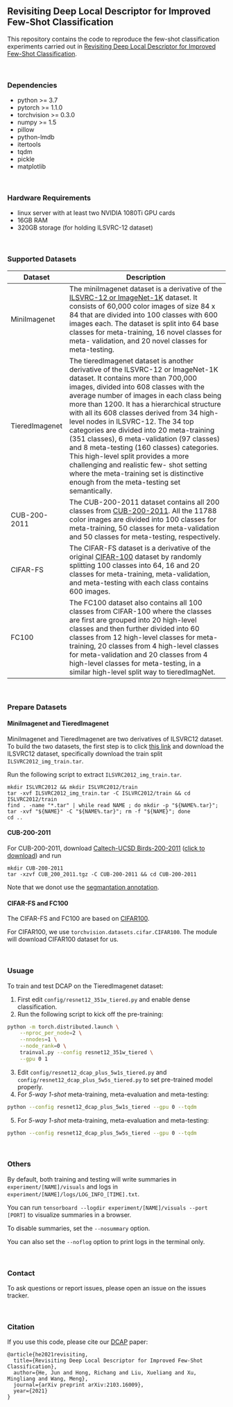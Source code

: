 ## Revisiting Deep Local Descriptor for Improved Few-Shot Classification
This repository contains the code to reproduce the few-shot classification experiments carried out in
[Revisiting Deep Local Descriptor for Improved Few-Shot Classification](https://arxiv.org/abs/2103.16009).

<br>

### Dependencies 
- python >= 3.7
- pytorch >= 1.1.0
- torchvision >= 0.3.0
- numpy >= 1.5
- pillow
- python-lmdb
- itertools 
- tqdm
- pickle
- matplotlib

<br>

### Hardware Requirements
-  linux server with at least two NVIDIA 1080Ti GPU cards
- 16GB RAM
- 320GB storage (for holding ILSVRC-12 dataset)


<br>

### Supported Datasets
| Dataset | Description |
| --- | ---- |
| MiniImagenet | The miniImagenet dataset is a derivative of the [ILSVRC-12 or ImageNet-1K](http://image-net.org/download-images) dataset. It consists of 60,000 color images of size 84 x 84 that are divided into 100 classes with 600 images each. The dataset is split into 64 base classes for meta-training, 16 novel classes for meta- validation, and 20 novel classes for meta-testing.|
| TieredImagenet | The tieredImagenet dataset is another derivative of the ILSVRC-12 or ImageNet-1K dataset. It contains more than 700,000 images, divided into 608 classes with the average number of images in each class being more than 1200. It has a hierarchical structure with all its 608 classes derived from 34 high-level nodes in ILSVRC-12. The 34 top categories are divided into 20 meta-training (351 classes), 6 meta-validation (97 classes) and 8 meta-testing (160 classes) categories. This high-level split provides a more challenging and realistic few- shot setting where the meta-training set is distinctive enough from the meta-testing set semantically.|
| CUB-200-2011 | The CUB-200-2011 dataset contains all 200 classes from [CUB-200-2011](http://www.vision.caltech.edu/visipedia/CUB-200-2011.html). All the 11788 color images are divided into 100 classes for meta-training, 50 classes for meta-validation and 50 classes for meta-testing, respectively. |
| CIFAR-FS | The CIFAR-FS dataset is a derivative of the original [CIFAR-100](https://www.cs.toronto.edu/~kriz/cifar.html) dataset by randomly splitting 100 classes into 64, 16 and 20 classes for meta-training, meta-validation, and meta-testing with each class contains 600 images. |
| FC100 | The FC100 dataset also contains all 100 classes from CIFAR-100 where the classes are first are grouped into 20 high-level classes and then further divided into 60 classes from 12 high-level classes for meta-training, 20 classes from 4 high-level classes for meta-validation and 20 classes from 4 high-level classes for meta-testing, in a similar high-level split way to tieredImagNet. |

<br>

### Prepare Datasets

####  <span id='prepare-mini-tiered'>MiniImagenet and TieredImagenet</span>
MiniImagenet and TieredImagenet are two derivatives of ILSVRC12 dataset. To build the two datasets, the first step is to click [this link](http://image-net.org/download-images) and download the ILSVRC12 dataset, specifically download the train split `ILSVRC2012_img_train.tar`.

Run the following script to extract `ILSVRC2012_img_train.tar`. 
```shell
mkdir ISLVRC2012 && mkdir ISLVRC2012/train
tar -xvf ILSVRC2012_img_train.tar -C ISLVRC2012/train && cd ISLVRC2012/train
find . -name "*.tar" | while read NAME ; do mkdir -p "${NAME%.tar}"; tar -xvf "${NAME}" -C "${NAME%.tar}"; rm -f "${NAME}"; done
cd ..
```

####  CUB-200-2011
For CUB-200-2011, download [Caltech-UCSD Birds-200-2011](http://www.vision.caltech.edu/visipedia/CUB-200-2011.html) ([click to download](http://www.vision.caltech.edu/visipedia-data/CUB-200-2011/CUB_200_2011.tgz)) and run
```shell
mkdir CUB-200-2011
tar -xzvf CUB_200_2011.tgz -C CUB-200-2011 && cd CUB-200-2011
```

Note that we donot use the [segmantation annotation](http://www.vision.caltech.edu/visipedia-data/CUB-200-2011/segmentations.tgz).

####  CIFAR-FS and FC100
The CIFAR-FS and FC100 are based on [CIFAR100](https://www.cs.toronto.edu/~kriz/cifar.html). 

For CIFAR100, we use `torchvision.datasets.cifar.CIFAR100`. The module will download CIFAR100 dataset for us.

<br>

### Usuage

To train and test DCAP on the TieredImagenet dataset:

1. First edit `config/resnet12_351w_tiered.py` and enable dense classification.
2. Run the following script to kick off the pre-training:
```bash
python -m torch.distributed.launch \
    --nproc_per_node=2 \
    --nnodes=1 \
    --node_rank=0 \
    trainval.py --config resnet12_351w_tiered \
    --gpu 0 1
```
3. Edit `config/resnet12_dcap_plus_5w1s_tiered.py` and `config/resnet12_dcap_plus_5w5s_tiered.py` to set pre-trained model properly.
4. For *5-way 1-shot* meta-training, meta-evaluation and meta-testing:
```bash
python --config resnet12_dcap_plus_5w1s_tiered --gpu 0 --tqdm
```
5. For *5-way 1-shot* meta-training, meta-evaluation and meta-testing:
```bash
python --config resnet12_dcap_plus_5w5s_tiered --gpu 0 --tqdm
```

<br>

### Others
By default, both training and testing will write summaries in `experiment/[NAME]/visuals` and logs in `experiment/[NAME]/logs/LOG_INFO_[TIME].txt`.

You can run `tensorboard --logdir experiment/[NAME]/visuals --port [PORT]` to visualize summaries in a browser.

To disable summaries, set the `--nosummary` option. 

You can also set the `--noflog` option to print logs in the terminal only.

<br>

### Contact
To ask questions or report issues, please open an issue on the issues tracker.

<br>

### Citation
If you use this code, please cite our [DCAP](https://arxiv.org/abs/2103.16009) paper:

```
@article{he2021revisiting,
  title={Revisiting Deep Local Descriptor for Improved Few-Shot Classification},
  author={He, Jun and Hong, Richang and Liu, Xueliang and Xu, Mingliang and Wang, Meng},
  journal={arXiv preprint arXiv:2103.16009},
  year={2021}
}
```